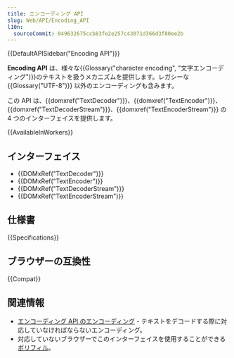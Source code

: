 ```yaml
---
title: エンコーディング API
slug: Web/API/Encoding_API
l10n:
  sourceCommit: 049632675ccb83fe2e257c43071d366d3f80ee2b
---
```


{{DefaultAPISidebar("Encoding API")}}

**Encoding API** は、様々な{{Glossary("character encoding", "文字エンコーディング")}}のテキストを扱うメカニズムを提供します。レガシーな {{Glossary("UTF-8")}} 以外のエンコーディングも含みます。

この API は、{{domxref("TextDecoder")}}、{{domxref("TextEncoder")}}、{{domxref("TextDecoderStream")}}、{{domxref("TextEncoderStream")}} の 4 つのインターフェイスを提供します。

{{AvailableInWorkers}}

## インターフェイス

- {{DOMxRef("TextDecoder")}}
- {{DOMxRef("TextEncoder")}}
- {{DOMxRef("TextDecoderStream")}}
- {{DOMxRef("TextEncoderStream")}}

## 仕様書

{{Specifications}}

## ブラウザーの互換性

{{Compat}}

## 関連情報

- [エンコーディング API のエンコーディング](/ja/docs/Web/API/Encoding_API/Encodings) - テキストをデコードする際に対応していなければならないエンコーディング。
- 対応していないブラウザーでこのインターフェイスを使用することができる[ポリフィル](https://github.com/inexorabletash/text-encoding)。
